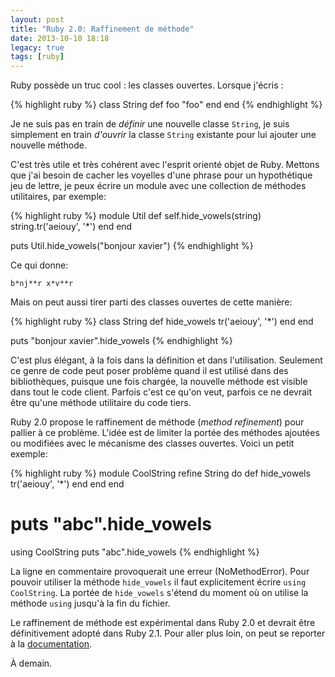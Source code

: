 ```yaml
---
layout: post
title: "Ruby 2.0: Raffinement de méthode"
date: 2013-10-10 18:18
legacy: true
tags: [ruby]
---
```




Ruby possède un truc cool : les classes ouvertes. Lorsque j'écris :

{% highlight ruby %}
class String
  def foo
    "foo"
  end
end
{% endhighlight %}

Je ne suis pas en train de *définir* une nouvelle classe `String`, je suis
simplement en train *d'ouvrir* la classe `String` existante pour lui ajouter
une nouvelle méthode.

<!-- more -->

C'est très utile et très cohérent avec l'esprit orienté objet de Ruby.
Mettons que j'ai besoin de cacher les voyelles d'une phrase pour un
hypothétique jeu de lettre, je peux écrire un module avec une collection
de méthodes utilitaires, par exemple:

{% highlight ruby %}
module Util
  def self.hide_vowels(string)
    string.tr('aeiouy', '*')
  end
end

puts Util.hide_vowels("bonjour xavier")
{% endhighlight %}

Ce qui donne:

    b*nj**r x*v**r

Mais on peut aussi tirer parti des classes ouvertes de cette manière:

{% highlight ruby %}
class String
  def hide_vowels
    tr('aeiouy', '*')
  end
end

puts "bonjour xavier".hide_vowels
{% endhighlight %}

C'est plus élégant, à la fois dans la définition et dans l'utilisation.
Seulement ce genre de code peut poser problème quand il est utilisé dans
des bibliothèques, puisque une fois chargée, la nouvelle méthode est visible
dans tout le code client. Parfois c'est ce qu'on veut, parfois ce ne devrait
être qu'une méthode utilitaire du code tiers.

Ruby 2.0 propose le raffinement de méthode (*method refinement*) pour
pallier à ce problème. L'idée est de limiter la portée des méthodes ajoutées
ou modifiées avec le mécanisme des classes ouvertes. Voici un petit exemple:

{% highlight ruby %}
module CoolString
  refine String do
    def hide_vowels
      tr('aeiouy', '*')
    end
  end
end

# puts "abc".hide_vowels

using CoolString
puts "abc".hide_vowels
{% endhighlight %}

La ligne en commentaire provoquerait une erreur (NoMethodError). Pour pouvoir
utiliser la méthode `hide_vowels` il faut explicitement écrire
`using CoolString`. La portée de `hide_vowels` s'étend du moment où on utilise
la méthode `using` jusqu'à la fin du fichier.

Le raffinement de méthode est expérimental dans Ruby 2.0 et devrait être
définitivement adopté dans Ruby 2.1. Pour aller plus loin, on peut se
reporter à la [documentation](http://www.ruby-doc.org/core-2.0.0/doc/syntax/refinements_rdoc.html).





À demain.



